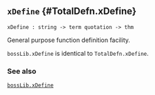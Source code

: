 ## `xDefine` {#TotalDefn.xDefine}


```
xDefine : string -> term quotation -> thm
```



General purpose function definition facility.


`bossLib.xDefine` is identical to `TotalDefn.xDefine`.

### See also

[`bossLib.xDefine`](#bossLib.xDefine)

